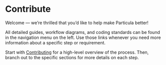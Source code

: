 # Contribute

Welcome — we’re thrilled that you’d like to help make Particula better!

All detailed guides, workflow diagrams, and coding standards can be found
in the navigation menu on the left.  Use those links whenever you need
more information about a specific step or requirement.

Start with [Contributing](CONTRIBUTING.md) for a high-level overview of the process.
Then, branch out to the specific sections for more details on each step.
